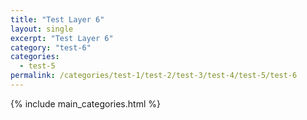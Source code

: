 ```yaml
---
title: "Test Layer 6"
layout: single
excerpt: "Test Layer 6"
category: "test-6"
categories:
  - test-5
permalink: /categories/test-1/test-2/test-3/test-4/test-5/test-6
---
```

{% include main_categories.html %}
